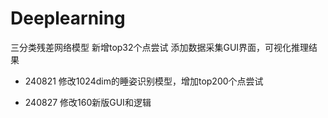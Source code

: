 # Deeplearning
三分类残差网络模型
新增top32个点尝试
添加数据采集GUI界面，可视化推理结果

- 240821
修改1024dim的睡姿识别模型，增加top200个点尝试

- 240827
修改160新版GUI和逻辑
